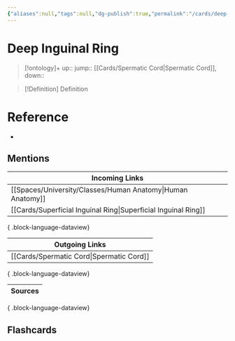 ```yaml
---
{"aliases":null,"tags":null,"dg-publish":true,"permalink":"/cards/deep-inguinal-ring/","dgPassFrontmatter":true}
---
```


# Deep Inguinal Ring

> [!ontology]+
> up:: 
> jump:: [[Cards/Spermatic Cord\|Spermatic Cord]], 
> down:: 

> [!Definition] Definition

# Reference

- 

## Mentions

| Incoming Links                                                    |
| ----------------------------------------------------------------- |
| [[Spaces/University/Classes/Human Anatomy\|Human Anatomy]]     |
| [[Cards/Superficial Inguinal Ring\|Superficial Inguinal Ring]] |

{ .block-language-dataview}

| Outgoing Links                              |
| ------------------------------------------- |
| [[Cards/Spermatic Cord\|Spermatic Cord]] |

{ .block-language-dataview}

| Sources |
| ------- |

{ .block-language-dataview}

## Flashcards